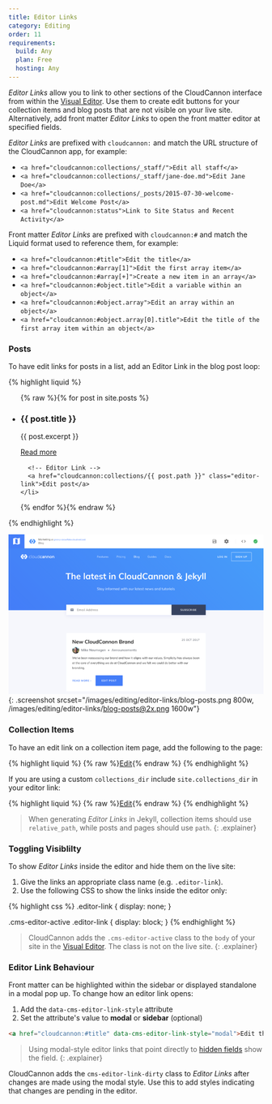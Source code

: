 ```yaml
---
title: Editor Links
category: Editing
order: 11
requirements:
  build: Any
  plan: Free
  hosting: Any
---
```


*Editor Links* allow you to link to other sections of the CloudCannon interface from within the [Visual Editor](/editing/visual-editor/). Use them to create edit buttons for your collection items and blog posts that are not visible on your live site. Alternatively, add front matter *Editor Links* to open the front matter editor at specified fields.

*Editor Links* are prefixed with `cloudcannon:` and match the URL structure of the CloudCannon app, for example:

* `<a href="cloudcannon:collections/_staff/">Edit all staff</a>`
* `<a href="cloudcannon:collections/_staff/jane-doe.md">Edit Jane Doe</a>`
* `<a href="cloudcannon:collections/_posts/2015-07-30-welcome-post.md">Edit Welcome Post</a>`
* `<a href="cloudcannon:status">Link to Site Status and Recent Activity</a>`

Front matter *Editor Links* are prefixed with `cloudcannon:#` and match the Liquid format used to reference them, for example:

* `<a href="cloudcannon:#title">Edit the title</a>`
* `<a href="cloudcannon:#array[1]">Edit the first array item</a>`
* `<a href="cloudcannon:#array[+]">Create a new item in an array</a>`
* `<a href="cloudcannon:#object.title">Edit a variable within an object</a>`
* `<a href="cloudcannon:#object.array">Edit an array within an object</a>`
* `<a href="cloudcannon:#object.array[0].title">Edit the title of the first array item within an object</a>`

### Posts

To have edit links for posts in a list, add an Editor Link in the blog post loop:

{% highlight liquid %}
<ul class="blog-posts">
  {% raw %}{% for post in site.posts %}
    <li class="blog-post">
      <h3>{{ post.title }}</h3>
      <p>{{ post.excerpt }}</p>
      <a href="{{ post.url }}">Read more</a>

      <!-- Editor Link -->
      <a href="cloudcannon:collections/{{ post.path }}" class="editor-link">Edit post</a>
    </li>
  {% endfor %}{% endraw %}
</ul>
{% endhighlight %}

![CloudCannon blog posts with edit buttons](/images/editing/editor-links/blog-posts.png){: .screenshot srcset="/images/editing/editor-links/blog-posts.png 800w, /images/editing/editor-links/blog-posts@2x.png 1600w"}

### Collection Items

To have an edit link on a collection item page, add the following to the page:

{% highlight liquid %}
{% raw %}<a href="cloudcannon:collections/{{ page.relative_path }}" class="editor-link">Edit</a>{% endraw %}
{% endhighlight %}

If you are using a custom `collections_dir` include `site.collections_dir` in your editor link:

{% highlight liquid %}
{% raw %}<a href="cloudcannon:collections/{{ site.collections_dir }}/{{ page.relative_path }}" class="editor-link">Edit</a>{% endraw %}
{% endhighlight %}

> When generating *Editor Links* in Jekyll, collection items should use `relative_path`, while posts and pages should use `path`.
{: .explainer}

### Toggling Visiblilty

To show *Editor Links* inside the editor and hide them on the live site:

1. Give the links an appropriate class name (e.g. `.editor-link`).
2. Use the following CSS to show the links inside the editor only:

{% highlight css %}
.editor-link {
  display: none;
}

.cms-editor-active .editor-link {
  display: block;
}
{% endhighlight %}

> CloudCannon adds the `.cms-editor-active` class to the `body` of your site in the [Visual Editor](/editing/visual-editor/). The class is not on the live site.
{: .explainer}

### Editor Link Behaviour

Front matter can be highlighted within the sidebar or displayed standalone in a modal pop up. To change how an editor link opens:

1. Add the `data-cms-editor-link-style` attribute
2. Set the attribute's value to **modal** or **sidebar** (optional)

```html
<a href="cloudcannon:#title" data-cms-editor-link-style="modal">Edit the title</a>
```

> Using modal-style editor links that point directly to [hidden fields](/editing/front-matter/#hidden) show the field.
{: .explainer}

CloudCannon adds the `cms-editor-link-dirty` class to *Editor Links* after changes are made using the modal style. Use this to add styles indicating that changes are pending in the editor.